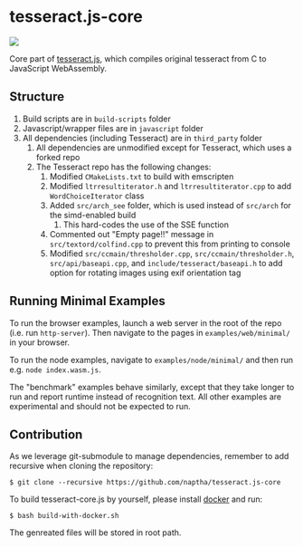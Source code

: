 tesseract.js-core
=================

![](https://raw.githubusercontent.com/jeromewu/tesseract.js-core/master/assets/images/tesseract.js-core.png)

Core part of [tesseract.js](https://github.com/naptha/tesseract.js), which compiles original tesseract from C to JavaScript WebAssembly.


## Structure

1.	Build scripts are in `build-scripts` folder
2.	Javascript/wrapper files are in `javascript` folder
3.	All dependencies (including Tesseract) are in `third_party` folder
    1. All dependencies are unmodified except for Tesseract, which uses a forked repo
    1. The Tesseract repo has the following changes:
       1. Modified `CMakeLists.txt` to build with emscripten
       1. Modified `ltrresultiterator.h` and `ltrresultiterator.cpp` to add `WordChoiceIterator` class
       1. Added `src/arch_see` folder, which is used instead of `src/arch` for the simd-enabled build
          1. This hard-codes the use of the SSE function
       1. Commented out "Empty page!!" message in `src/textord/colfind.cpp` to prevent this from printing to console
       1. Modified `src/ccmain/thresholder.cpp`, `src/ccmain/thresholder.h`, `src/api/baseapi.cpp`, and `include/tesseract/baseapi.h` to add option for rotating images using exif orientation tag

## Running Minimal Examples
To run the browser examples, launch a web server in the root of the repo (i.e. run `http-server`).  Then navigate to the pages in `examples/web/minimal/` in your browser.  

To run the node examples, navigate to `examples/node/minimal/` and then run e.g. `node index.wasm.js`.

The "benchmark" examples behave similarly, except that they take longer to run and report runtime instead of recognition text.  All other examples are experimental and should not be expected to run. 

## Contribution

As we leverage git-submodule to manage dependencies, remember to add recursive when cloning the repository:

```
$ git clone --recursive https://github.com/naptha/tesseract.js-core
```

To build tesseract-core.js by yourself, please install [docker](https://www.docker.com/) and run:

```
$ bash build-with-docker.sh
```

The genreated files will be stored in root path.

